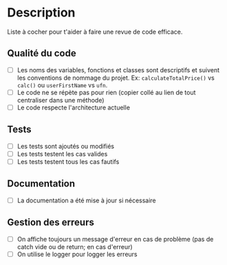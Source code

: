 # Description

Liste à cocher pour t'aider à faire une revue de code efficace.

## Qualité du code

- [ ] Les noms des variables, fonctions et classes sont descriptifs et suivent les conventions de nommage du projet. Ex: `calculateTotalPrice()` vs `calc()` ou `userFirstName` vs `ufn`.
- [ ] Le code ne se répète pas pour rien (copier collé au lien de tout centraliser dans une méthode)
- [ ] Le code respecte l'architecture actuelle

## Tests

- [ ] Les tests sont ajoutés ou modifiés
- [ ] Les tests testent les cas valides
- [ ] Les tests testent tous les cas fautifs

## Documentation

- [ ] La documentation a été mise à jour si nécessaire

## Gestion des erreurs

- [ ] On affiche toujours un message d'erreur en cas de problème (pas de catch vide ou de return; en cas d'erreur)
- [ ] On utilise le logger pour logger les erreurs
